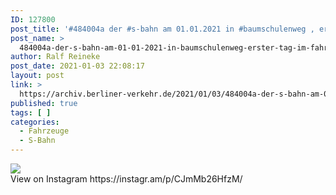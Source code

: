 ```yaml
---
ID: 127800
post_title: '#484004a der #s-bahn am 01.01.2021 in #baumschulenweg , erster Tag im #fahrgasteinsatz'
post_name: >
  484004a-der-s-bahn-am-01-01-2021-in-baumschulenweg-erster-tag-im-fahrgasteinsatz
author: Ralf Reineke
post_date: 2021-01-03 22:08:17
layout: post
link: >
  https://archiv.berliner-verkehr.de/2021/01/03/484004a-der-s-bahn-am-01-01-2021-in-baumschulenweg-erster-tag-im-fahrgasteinsatz/
published: true
tags: [ ]
categories:
  - Fahrzeuge
  - S-Bahn
---
```

<div><img src='https://scontent-iad3-1.cdninstagram.com/v/t51.29350-15/134817563_689152585100637_6030265929329282464_n.jpg?_nc_cat=107&ccb=2&_nc_sid=8ae9d6&_nc_ohc=mdpTpiFfJooAX-76MXz&_nc_ht=scontent-iad3-1.cdninstagram.com&oh=3bfb4a709443bcdaf4379e9d998fe08b&oe=60181D1B' style='max-width:600px;' /><br/><div>View on Instagram https://instagr.am/p/CJmMb26HfzM/</div></div>